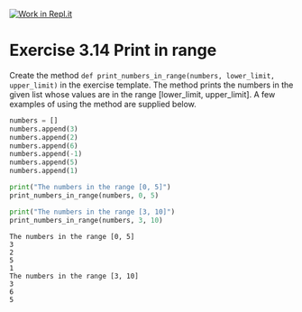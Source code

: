 [![Work in Repl.it](https://classroom.github.com/assets/work-in-replit-14baed9a392b3a25080506f3b7b6d57f295ec2978f6f33ec97e36a161684cbe9.svg)](https://classroom.github.com/online_ide?assignment_repo_id=5376289&assignment_repo_type=AssignmentRepo)
# Exercise 3.14 Print in range

Create the method `def print_numbers_in_range(numbers, lower_limit, upper_limit)` in the exercise template. The method prints the numbers in the given list whose values are in the range [lower_limit, upper_limit]. A few examples of using the method are supplied below.

```python
numbers = []
numbers.append(3)
numbers.append(2)
numbers.append(6)
numbers.append(-1)
numbers.append(5)
numbers.append(1)

print("The numbers in the range [0, 5]")
print_numbers_in_range(numbers, 0, 5)

print("The numbers in the range [3, 10]")
print_numbers_in_range(numbers, 3, 10)
```

```plaintext
The numbers in the range [0, 5]
3
2
5
1
The numbers in the range [3, 10]
3
6
5
```
